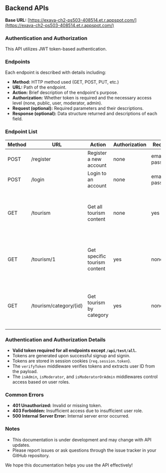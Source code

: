 ## Backend APIs

**Base URL:** [https://exava-ch2-ps503-408514.et.r.appspot.com/](https://exava-ch2-ps503-408514.et.r.appspot.com/)

### Authentication and Authorization

This API utilizes JWT token-based authentication.

### Endpoints

Each endpoint is described with details including:

* **Method:** HTTP method used (GET, POST, PUT, etc.)
* **URL:** Path of the endpoint.
* **Action:** Brief description of the endpoint's purpose.
* **Authorization:** Whether token is required and the necessary access level (none, public, user, moderator, admin).
* **Request (optional):** Required parameters and their descriptions.
* **Response (optional):** Data structure returned and descriptions of each field.

### Endpoint List

| Method | URL | Action | Authorization | Request | Response |
|---|---|---|---|---|---|
| POST | /register | Register a new account | none | email, password | `{"message":"success","data":{"username":"...","email":"..."}}` |
| POST | /login | Login to an account | none | email, password | `{"message": "success", "token": "..."}` |
| GET | /tourism | Get all tourism content | none | yes | `{"message": "success", "data": [ {"Place_Id": ..., "Place_Name": "...", "Description": "...", "Id_Category": ..., "Id_City": ..., "Price": ..., "Rating": ..., "Time_Minutes": ..., "Coordinate": "{lat: ..., lng: ...}", "Lat": "...", "Long": "..."}]}` |
| GET | /tourism/1 | Get specific tourism content | yes | none | `"message": "success", "data": [ {"Place_Id": ..., "Place_Name": "...", "Description": "...", "Id_Category": ..., "Id_City": ..., "Price": ..., "Rating": ..., "Time_Minutes": ..., "Coordinate": "{lat: ..., lng: ...}", "Lat": "...", "Long": "..."}` |
| GET | /tourism/category/{id} | Get tourism by category | yes | none | `"message": "success", "data": [ {"Place_Id": ..., "Place_Name": "...", "Description": "...", "Id_Category": ..., "Id_City": ..., "Price": ..., "Rating": ..., "Time_Minutes": ..., "Coordinate": "{lat: ..., lng: ...}", "Lat": "...", "Long": "..."}` |

### Authentication and Authorization Details

* **Valid token required for all endpoints except `/api/test/all`.**
* Tokens are generated upon successful signup and signin.
* Tokens are stored in session cookies (`req.session.token`).
* The `verifyToken` middleware verifies tokens and extracts user ID from the payload.
* The `isAdmin`, `isModerator`, and `isModeratorOrAdmin` middlewares control access based on user roles.

### Common Errors

* **401 Unauthorized:** Invalid or missing token.
* **403 Forbidden:** Insufficient access due to insufficient user role.
* **500 Internal Server Error:** Internal server error occurred.

### Notes

* This documentation is under development and may change with API updates.
* Please report issues or ask questions through the issue tracker in your GitHub repository.

We hope this documentation helps you use the API effectively!
